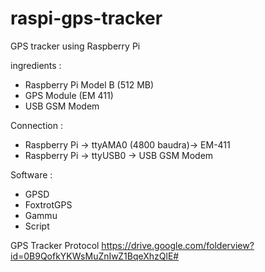 raspi-gps-tracker
=================

GPS tracker using Raspberry Pi

ingredients : 
- Raspberry Pi Model B (512 MB)
- GPS Module (EM 411)
- USB GSM Modem

Connection :

- Raspberry Pi -> ttyAMA0 (4800 baudra)-> EM-411
- Raspberry Pi -> ttyUSB0 -> USB GSM Modem

Software :
- GPSD
- FoxtrotGPS
- Gammu
- Script

GPS Tracker Protocol 
https://drive.google.com/folderview?id=0B9QofkYKWsMuZnIwZ1BqeXhzQlE#
